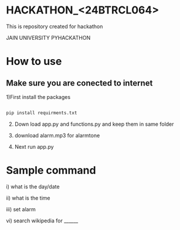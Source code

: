 # HACKATHON_<24BTRCL064>

This is repository created for hackathon

JAIN UNIVERSITY PYHACKATHON

# How to use
## Make sure you are conected to internet
1)First install the packages 

```python

pip install requirments.txt

```
2) Down load app.py and functions.py and keep them in same folder


3) download alarm.mp3 for alarmtone

4) Next run app.py


# Sample command
i) what is the day/date

ii) what is the time

iii) set alarm

vi) search wikipedia for ______


